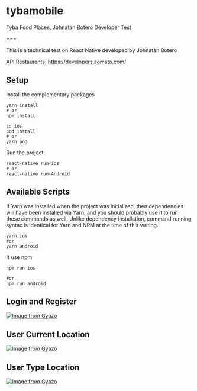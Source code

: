 # tybamobile

Tyba Food Places, Johnatan Botero Developer Test

===

This is a technical test on React Native developed by Johnatan Botero

API Restaurants: https://developers.zomato.com/

## Setup

Install the complementary packages

```
yarn install
# or
npm install
```

```
cd ios
pod install
# or
yarn pod
```

Run the project

```
react-native run-ios
# or
react-native run-Android
```

## Available Scripts

If Yarn was installed when the project was initialized, then dependencies will have been installed via Yarn, and you should probably use it to run these commands as well. Unlike dependency installation, command running syntax is identical for Yarn and NPM at the time of this writing.

```
yarn ios
#or
yarn android
```

If use npm

```
npm run ios

#or
npm run android
```

## Login and Register
[![Image from Gyazo](https://i.gyazo.com/8aefa3f2c28ebf6535da36a80547d8b0.gif)](https://gyazo.com/8aefa3f2c28ebf6535da36a80547d8b0)

## User Current Location
[![Image from Gyazo](https://i.gyazo.com/57b2a40c6cf69c4cb8f04c171ec0ee38.gif)](https://gyazo.com/57b2a40c6cf69c4cb8f04c171ec0ee38)

## User Type Location
[![Image from Gyazo](https://i.gyazo.com/6a2cbd661df4a4ad12c7b6a753ddada7.gif)](https://gyazo.com/6a2cbd661df4a4ad12c7b6a753ddada7)
